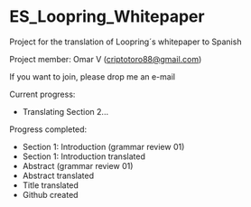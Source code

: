 # ES_Loopring_Whitepaper

Project for the translation of Loopring´s whitepaper to Spanish

Project member: Omar V (criptotoro88@gmail.com)

If you want to join, please drop me an e-mail

Current progress:
- Translating Section 2...

Progress completed:
- Section 1: Introduction (grammar review 01)
- Section 1: Introduction translated
- Abstract (grammar review 01)
- Abstract translated
- Title translated
- Github created
